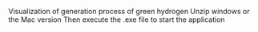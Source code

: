 Visualization of generation process of green hydrogen
Unzip windows or the Mac version
Then execute the .exe file to start the application
